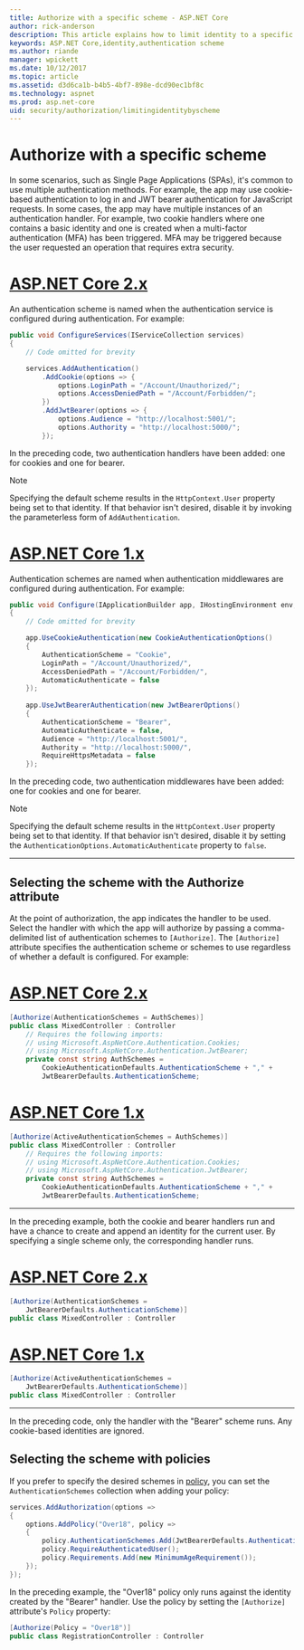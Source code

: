 ```yaml
---
title: Authorize with a specific scheme - ASP.NET Core
author: rick-anderson
description: This article explains how to limit identity to a specific scheme when working with multiple authentication methods.
keywords: ASP.NET Core,identity,authentication scheme
ms.author: riande
manager: wpickett
ms.date: 10/12/2017
ms.topic: article
ms.assetid: d3d6ca1b-b4b5-4bf7-898e-dcd90ec1bf8c
ms.technology: aspnet
ms.prod: asp.net-core
uid: security/authorization/limitingidentitybyscheme
---
```

# Authorize with a specific scheme

In some scenarios, such as Single Page Applications (SPAs), it's common to use multiple authentication methods. For example, the app may use cookie-based authentication to log in and JWT bearer authentication for JavaScript requests. In some cases, the app may have multiple instances of an authentication handler. For example, two cookie handlers where one contains a basic identity and one is created when a multi-factor authentication (MFA) has been triggered. MFA may be triggered because the user requested an operation that requires extra security.

# [ASP.NET Core 2.x](#tab/aspnetcore2x)

An authentication scheme is named when the authentication service is configured during authentication. For example:

```csharp
public void ConfigureServices(IServiceCollection services)
{
    // Code omitted for brevity

    services.AddAuthentication()
        .AddCookie(options => {
            options.LoginPath = "/Account/Unauthorized/";
            options.AccessDeniedPath = "/Account/Forbidden/";
        })
        .AddJwtBearer(options => {
            options.Audience = "http://localhost:5001/";
            options.Authority = "http://localhost:5000/";
        });
```

In the preceding code, two authentication handlers have been added: one for cookies and one for bearer.

>[!NOTE]
>Specifying the default scheme results in the `HttpContext.User` property being set to that identity. If that behavior isn't desired, disable it by invoking the parameterless form of `AddAuthentication`.

# [ASP.NET Core 1.x](#tab/aspnetcore1x)

Authentication schemes are named when authentication middlewares are configured during authentication. For example:

```csharp
public void Configure(IApplicationBuilder app, IHostingEnvironment env, ILoggerFactory loggerFactory)
{
    // Code omitted for brevity

    app.UseCookieAuthentication(new CookieAuthenticationOptions()
    {
        AuthenticationScheme = "Cookie",
        LoginPath = "/Account/Unauthorized/",
        AccessDeniedPath = "/Account/Forbidden/",
        AutomaticAuthenticate = false
    });
    
    app.UseJwtBearerAuthentication(new JwtBearerOptions()
    {
        AuthenticationScheme = "Bearer",
        AutomaticAuthenticate = false,
        Audience = "http://localhost:5001/",
        Authority = "http://localhost:5000/",
        RequireHttpsMetadata = false
    });
```

In the preceding code, two authentication middlewares have been added: one for cookies and one for bearer.

>[!NOTE]
>Specifying the default scheme results in the `HttpContext.User` property being set to that identity. If that behavior isn't desired, disable it by setting the `AuthenticationOptions.AutomaticAuthenticate` property to `false`.

---

## Selecting the scheme with the Authorize attribute

At the point of authorization, the app indicates the handler to be used. Select the handler with which the app will authorize by passing a comma-delimited list of authentication schemes to `[Authorize]`. The `[Authorize]` attribute specifies the authentication scheme or schemes to use regardless of whether a default is configured. For example:

# [ASP.NET Core 2.x](#tab/aspnetcore2x)

```csharp
[Authorize(AuthenticationSchemes = AuthSchemes)]
public class MixedController : Controller
    // Requires the following imports:
    // using Microsoft.AspNetCore.Authentication.Cookies;
    // using Microsoft.AspNetCore.Authentication.JwtBearer;
    private const string AuthSchemes =
        CookieAuthenticationDefaults.AuthenticationScheme + "," +
        JwtBearerDefaults.AuthenticationScheme;
```

# [ASP.NET Core 1.x](#tab/aspnetcore1x)

```csharp
[Authorize(ActiveAuthenticationSchemes = AuthSchemes)]
public class MixedController : Controller
    // Requires the following imports:
    // using Microsoft.AspNetCore.Authentication.Cookies;
    // using Microsoft.AspNetCore.Authentication.JwtBearer;
    private const string AuthSchemes =
        CookieAuthenticationDefaults.AuthenticationScheme + "," +
        JwtBearerDefaults.AuthenticationScheme;
```

---

In the preceding example, both the cookie and bearer handlers run and have a chance to create and append an identity for the current user. By specifying a single scheme only, the corresponding handler runs.

# [ASP.NET Core 2.x](#tab/aspnetcore2x)

```csharp
[Authorize(AuthenticationSchemes = 
    JwtBearerDefaults.AuthenticationScheme)]
public class MixedController : Controller
```

# [ASP.NET Core 1.x](#tab/aspnetcore1x)

```csharp
[Authorize(ActiveAuthenticationSchemes = 
    JwtBearerDefaults.AuthenticationScheme)]
public class MixedController : Controller
```

---

In the preceding code, only the handler with the "Bearer" scheme runs. Any cookie-based identities are ignored.

## Selecting the scheme with policies

If you prefer to specify the desired schemes in [policy](xref:security/authorization/policies), you can set the `AuthenticationSchemes` collection when adding your policy:

```csharp
services.AddAuthorization(options =>
{
    options.AddPolicy("Over18", policy =>
    {
        policy.AuthenticationSchemes.Add(JwtBearerDefaults.AuthenticationScheme);
        policy.RequireAuthenticatedUser();
        policy.Requirements.Add(new MinimumAgeRequirement());
    });
});
```

In the preceding example, the "Over18" policy only runs against the identity created by the "Bearer" handler. Use the policy by setting the `[Authorize]` attribute's `Policy` property:

```csharp
[Authorize(Policy = "Over18")]
public class RegistrationController : Controller
```
